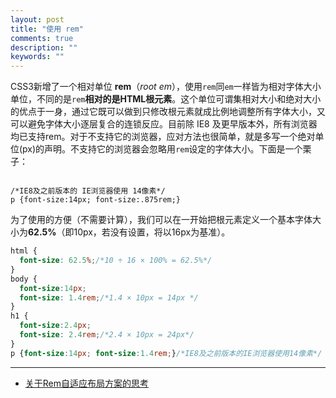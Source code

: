 ```yaml
---
layout: post
title: "使用 rem"
comments: true
description: ""
keywords: ""
---
```


CSS3新增了一个相对单位 **rem**（_root em_），使用`rem`同`em`一样皆为相对字体大小单位，不同的是`rem`**相对的是HTML根元素**。这个单位可谓集相对大小和绝对大小的优点于一身，通过它既可以做到只修改根元素就成比例地调整所有字体大小，又可以避免字体大小逐层复合的连锁反应。目前除 IE8 及更早版本外，所有浏览器均已支持rem。对于不支持它的浏览器，应对方法也很简单，就是多写一个绝对单位(px)的声明。不支持它的浏览器会忽略用`rem`设定的字体大小。下面是一个栗子：

<pre><code class="language-css">
/*IE8及之前版本的 IE浏览器使用 14像素*/
p {font-size:14px; font-size:.875rem;}
</code></pre>

为了使用的方便（不需要计算），我们可以在一开始把根元素定义一个基本字体大小为**62.5%**（即10px，若没有设置，将以16px为基准）。

```css
html {
  font-size: 62.5%;/*10 ÷ 16 × 100% = 62.5%*/
}
body {
  font-size:14px;
  font-size: 1.4rem;/*1.4 × 10px = 14px */
}
h1 {
  font-size:2.4px;
  font-size: 2.4rem;/*2.4 × 10px = 24px*/
}
p {font-size:14px; font-size:1.4rem;}/*IE8及之前版本的IE浏览器使用14像素*/
```

---

- [关于Rem自适应布局方案的思考](http://shihuacivis.github.io/2015/12/20/20151220_rem/)